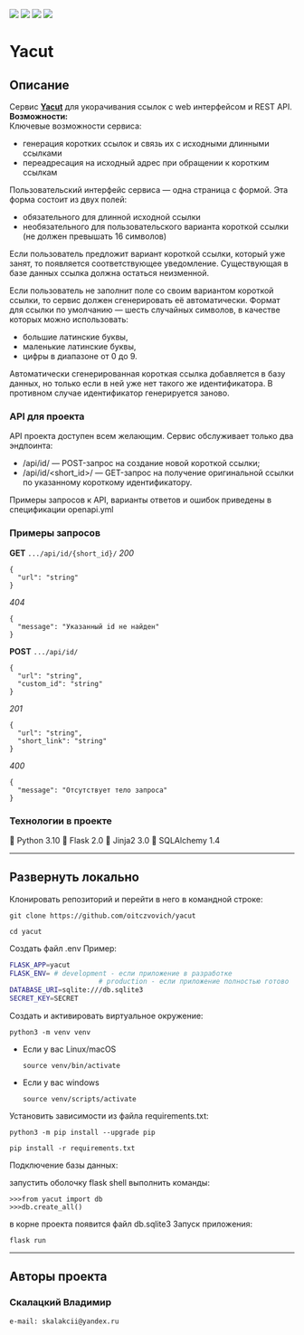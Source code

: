 ![](https://img.shields.io/badge/Python-3.10-blue) ![](https://img.shields.io/badge/Flask-2.0.2-green) ![](https://img.shields.io/badge/Jinja2-3.0-red) ![](https://img.shields.io/badge/SQLAlchemy-1.4-yellow)
# Yacut

## Описание
Сервис **[Yacut](https://github.com/oitczvovich/yacut)** для укорачивания ссылок с web интерфейсом и REST API.
**Возможности:**<br>
Ключевые возможности сервиса:
* генерация коротких ссылок и связь их с исходными длинными ссылками
* переадресация на исходный адрес при обращении к коротким ссылкам

Пользовательский интерфейс сервиса — одна страница с формой. Эта форма состоит из двух полей:
* обязательного для длинной исходной ссылки
* необязательного для пользовательского варианта короткой ссылки (не должен превышать 16 символов)

Если пользователь предложит вариант короткой ссылки, который уже занят, то появляется соответствующее уведомление. Существующая в базе данных ссылка должна остаться неизменной.

Если пользователь не заполнит поле со своим вариантом короткой ссылки, то сервис должен сгенерировать её автоматически. Формат для ссылки по умолчанию — шесть случайных символов, в качестве которых можно использовать:
* большие латинские буквы,
* маленькие латинские буквы,
* цифры в диапазоне от 0 до 9.

Автоматически сгенерированная короткая ссылка добавляется в базу данных, но только если в ней уже нет такого же идентификатора. В противном случае идентификатор генерируется заново.


### API для проекта

API проекта доступен всем желающим. Сервис обслуживает только два эндпоинта:
* /api/id/ — POST-запрос на создание новой короткой ссылки;
* /api/id/<short_id>/ — GET-запрос на получение оригинальной ссылки по указанному короткому идентификатору.

Примеры запросов к API, варианты ответов и ошибок приведены в спецификации openapi.yml


### Примеры запросов

**GET** `.../api/id/{short_id}/`
*200*
```
{
  "url": "string"
}
```
*404*
```
{
  "message": "Указанный id не найден"
}
```


**POST** `.../api/id/`
```
{
  "url": "string",
  "custom_id": "string"
}
```
*201*
```
{
  "url": "string",
  "short_link": "string"
}
```
*400*
```
{
  "message": "Отсутствует тело запроса"
}
```

### Технологии в проекте
🔹 Python 3.10
🔹 Flask 2.0
🔹 Jinja2 3.0
🔹 SQLAlchemy 1.4

------------



## Развернуть локально
Клонировать репозиторий и перейти в него в командной строке:

```
git clone https://github.com/oitczvovich/yacut
```

```
cd yacut
```

Создать файл .env 
Пример:
```bash
FLASK_APP=yacut
FLASK_ENV= # development - если приложение в разработке
					  # production - если приложение полностью готово
DATABASE_URI=sqlite:///db.sqlite3
SECRET_KEY=SECRET
```
Cоздать и активировать виртуальное окружение:

```
python3 -m venv venv
```

* Если у вас Linux/macOS

    ```
    source venv/bin/activate
    ```
* Если у вас windows

    ```
    source venv/scripts/activate
    ```

Установить зависимости из файла requirements.txt:

```
python3 -m pip install --upgrade pip
```

```
pip install -r requirements.txt
```
Подключение базы данных:

запустить оболочку flask shell
выполнить команды:
```
>>>from yacut import db
>>>db.create_all()
```
в корне проекта появится файл db.sqlite3
Запуск приложения: 
```
flask run
```
------------



## Авторы проекта
### Скалацкий Владимир
```bash
e-mail: skalakcii@yandex.ru
```

